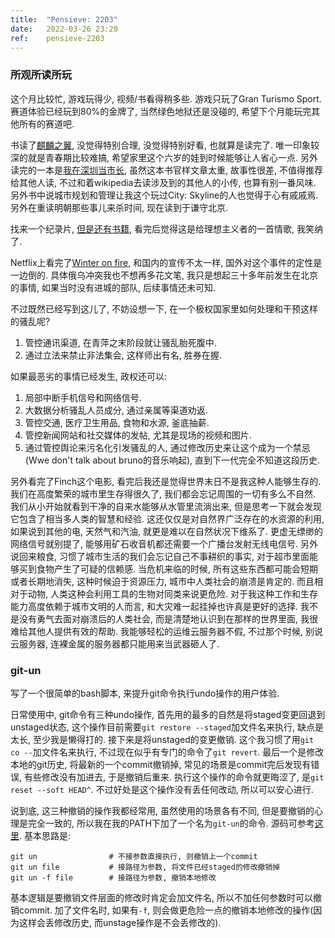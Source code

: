 ```yaml
---
title:  "Pensieve: 2203"
date:   2022-03-26 23:20
ref:    pensieve-2203
---
```



### 所观所读所玩

这个月比较忙, 游戏玩得少, 视频/书看得稍多些. 游戏只玩了Gran Turismo Sport. 赛道体验已经玩到80%的金牌了, 当然绿色地狱还是没碰的, 希望下个月能玩完其他所有的赛道吧.

书读了[麒麟之翼](https://book.douban.com/subject/35460816/), 没觉得特别合理, 没觉得特别好看, 也就算是读完了. 唯一印象较深的就是青春期比较难搞, 希望家里这个六岁的娃到时候能够让人省心一点. 另外读完的一本是[我在深圳当市长](https://book.douban.com/subject/35231636/), 虽然这本书官样文章太重, 故事性很差, 不值得推荐给其他人读, 不过和着wikipedia去读涉及到的其他人的小传, 也算有别一番风味. 另外书中说城市规划和管理让我这个玩过City: Skyline的人也觉得于心有戚戚焉. 另外在重读明朝那些事儿来杀时间, 现在读到于谦守北京.

找来一个纪录片, [但是还有书籍](https://movie.douban.com/subject/33418361/), 看完后觉得这是给理想主义者的一首情歌, 我笑纳了.

Netflix上看完了[Winter on fire](https://www.netflix.com/title/80031666), 和国内的宣传不太一样, 国外对这个事件的定性是一边倒的. 具体俄乌冲突我也不想再多花文笔, 我只是想起三十多年前发生在北京的事情, 如果当时没有进城的部队, 后续事情还未可知.

不过既然已经写到这儿了, 不妨设想一下, 在一个极权国家里如何处理和干预这样的骚乱呢?

1. 管控通讯渠道, 在青萍之末阶段就让骚乱胎死腹中.
2. 通过立法来禁止非法集会, 这样师出有名, 胜券在握.

如果最恶劣的事情已经发生, 政权还可以:

1. 局部中断手机信号和网络信号.
2. 大数据分析骚乱人员成分, 通过亲属等渠道劝返.
3. 管控交通, 医疗卫生用品, 食物和水源, 釜底抽薪.
4. 管控新闻网站和社交媒体的发帖, 尤其是现场的视频和图片.
5. 通过管控舆论来污名化引发骚乱的人, 通过修改历史来让这个成为一个禁忌(Wwe don't talk about bruno的音乐响起), 直到下一代完全不知道这段历史.

另外看完了Finch这个电影, 看完后我还是觉得世界末日不是我这种人能够生存的. 我们在高度繁荣的城市里生存得很久了, 我们都会忘记周围的一切有多么不自然. 我们从小开始就看到干净的自来水能够从水管里流淌出来, 但是思考一下就会发现它包含了相当多人类的智慧和经验. 这还仅仅是对自然界广泛存在的水资源的利用, 如果说到其他的电, 天然气和汽油, 就更是难以在自然状况下维系了. 更虚无缥缈的网络信号就别提了, 能够用矿石收音机都还需要一个广播台发射无线电信号. 另外说回来粮食, 习惯了城市生活的我们会忘记自己不事耕织的事实, 对于超市里面能够买到食物产生了可疑的信赖感. 当危机来临的时候, 所有这些东西都可能会短期或者长期地消失, 这种时候迫于资源压力, 城市中人类社会的崩溃是肯定的. 而且相对于动物, 人类这种会利用工具的生物对同类来说更危险. 对于我这种工作和生存能力高度依赖于城市文明的人而言, 和大灾难一起挂掉也许真是更好的选择. 我不是没有勇气去面对崩溃后的人类社会, 而是清楚地认识到在那样的世界里面, 我很难给其他人提供有效的帮助. 我能够轻松的运维云服务器不假, 不过那个时候, 别说云服务器, 连裸金属的服务器都只能用来当武器砸人了.

### git-un

写了一个很简单的bash脚本, 来提升git命令执行undo操作的用户体验.

日常使用中, git命令有三种undo操作, 首先用的最多的自然是将staged变更回退到unstaged状态, 这个操作目前需要`git restore --staged`加文件名来执行, 缺点是太长, 至少我是懒得打的. 接下来是将unstaged的变更撤销. 这个我习惯了用`git co --`加文件名来执行, 不过现在似乎有专门的命令了`git revert`. 最后一个是修改本地的git历史, 将最新的一个commit撤销掉, 常见的场景是commit完后发现有错误, 有些修改没有加进去, 于是撤销后重来. 执行这个操作的命令就更晦涩了, 是`git reset --soft HEAD^`. 不过好处是这个操作没有丢任何改动, 所以可以安心进行.

说到底, 这三种撤销的操作我都经常用, 虽然使用的场景各有不同, 但是要撤销的心理是完全一致的, 所以我在我的PATH下加了一个名为`git-un`的命令. 源码可参考[这里](https://github.com/xiaket/etc/blob/master/bin/git-un). 基本思路是:

```
git un                # 不接参数直接执行, 则撤销上一个commit
git un file           # 接路径为参数, 将文件已经staged的修改撤销掉
git un -f file        # 接路径为参数, 撤销本地修改
```

基本逻辑是要撤销文件层面的修改时肯定会加文件名, 所以不加任何参数时可以撤销commit. 加了文件名时, 如果有`-f`, 则会做更危险一点的撤销本地修改的操作(因为这样会丢修改历史, 而unstage操作是不会丢修改的).
